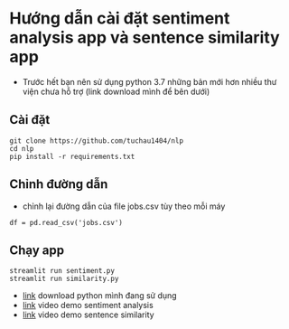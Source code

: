 # Hướng dẫn cài đặt sentiment analysis app và sentence similarity app


- Trước hết bạn nên sử dụng python 3.7 những bản mới hơn nhiều thư viện chưa hỗ trợ (link download mình để bên dưới)

## Cài đặt
```
git clone https://github.com/tuchau1404/nlp
cd nlp
pip install -r requirements.txt
```
## Chỉnh đường dẫn
- chỉnh lại đường dẫn của file jobs.csv tùy theo mỗi máy
```
df = pd.read_csv('jobs.csv')
```
## Chạy app
```
streamlit run sentiment.py
streamlit run similarity.py
```

- [link](https://python.en.uptodown.com/windows/download/2114753) download python mình đang sử dụng
- [link](https://youtu.be/63D20EBuUXc) video demo sentiment analysis
- [link](https://youtu.be/5aYvkftOA6s) video demo sentence similarity
  
     
